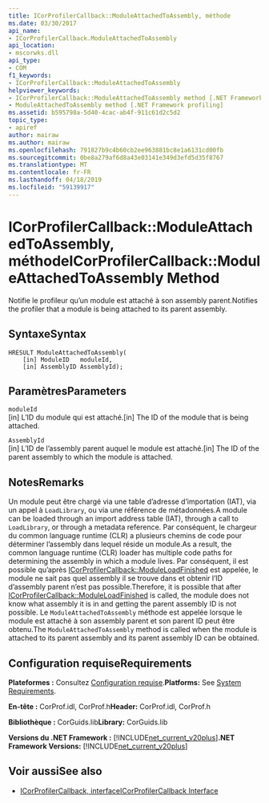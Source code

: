 ```yaml
---
title: ICorProfilerCallback::ModuleAttachedToAssembly, méthode
ms.date: 03/30/2017
api_name:
- ICorProfilerCallback.ModuleAttachedToAssembly
api_location:
- mscorwks.dll
api_type:
- COM
f1_keywords:
- ICorProfilerCallback::ModuleAttachedToAssembly
helpviewer_keywords:
- ICorProfilerCallback::ModuleAttachedToAssembly method [.NET Framework profiling]
- ModuleAttachedToAssembly method [.NET Framework profiling]
ms.assetid: b595798a-5d40-4cac-ab4f-911c61d2c5d2
topic_type:
- apiref
author: mairaw
ms.author: mairaw
ms.openlocfilehash: 791827b9c4b60cb2ee963881bc8e1a6131cd00fb
ms.sourcegitcommit: 0be8a279af6d8a43e03141e349d3efd5d35f8767
ms.translationtype: MT
ms.contentlocale: fr-FR
ms.lasthandoff: 04/18/2019
ms.locfileid: "59139917"
---
```

# <a name="icorprofilercallbackmoduleattachedtoassembly-method"></a><span data-ttu-id="dd939-102">ICorProfilerCallback::ModuleAttachedToAssembly, méthode</span><span class="sxs-lookup"><span data-stu-id="dd939-102">ICorProfilerCallback::ModuleAttachedToAssembly Method</span></span>
<span data-ttu-id="dd939-103">Notifie le profileur qu’un module est attaché à son assembly parent.</span><span class="sxs-lookup"><span data-stu-id="dd939-103">Notifies the profiler that a module is being attached to its parent assembly.</span></span>  
  
## <a name="syntax"></a><span data-ttu-id="dd939-104">Syntaxe</span><span class="sxs-lookup"><span data-stu-id="dd939-104">Syntax</span></span>  
  
```  
HRESULT ModuleAttachedToAssembly(  
    [in] ModuleID   moduleId,  
    [in] AssemblyID AssemblyId);  
```  
  
## <a name="parameters"></a><span data-ttu-id="dd939-105">Paramètres</span><span class="sxs-lookup"><span data-stu-id="dd939-105">Parameters</span></span>  
 `moduleId`  
 <span data-ttu-id="dd939-106">[in] L’ID du module qui est attaché.</span><span class="sxs-lookup"><span data-stu-id="dd939-106">[in] The ID of the module that is being attached.</span></span>  
  
 `AssemblyId`  
 <span data-ttu-id="dd939-107">[in] L’ID de l’assembly parent auquel le module est attaché.</span><span class="sxs-lookup"><span data-stu-id="dd939-107">[in] The ID of the parent assembly to which the module is attached.</span></span>  
  
## <a name="remarks"></a><span data-ttu-id="dd939-108">Notes</span><span class="sxs-lookup"><span data-stu-id="dd939-108">Remarks</span></span>  
 <span data-ttu-id="dd939-109">Un module peut être chargé via une table d’adresse d’importation (IAT), via un appel à `LoadLibrary`, ou via une référence de métadonnées.</span><span class="sxs-lookup"><span data-stu-id="dd939-109">A module can be loaded through an import address table (IAT), through a call to `LoadLibrary`, or through a metadata reference.</span></span> <span data-ttu-id="dd939-110">Par conséquent, le chargeur du common language runtime (CLR) a plusieurs chemins de code pour déterminer l’assembly dans lequel réside un module.</span><span class="sxs-lookup"><span data-stu-id="dd939-110">As a result, the common language runtime (CLR) loader has multiple code paths for determining the assembly in which a module lives.</span></span> <span data-ttu-id="dd939-111">Par conséquent, il est possible qu’après [ICorProfilerCallback::ModuleLoadFinished](../../../../docs/framework/unmanaged-api/profiling/icorprofilercallback-moduleloadfinished-method.md) est appelée, le module ne sait pas quel assembly il se trouve dans et obtenir l’ID d’assembly parent n’est pas possible.</span><span class="sxs-lookup"><span data-stu-id="dd939-111">Therefore, it is possible that after [ICorProfilerCallback::ModuleLoadFinished](../../../../docs/framework/unmanaged-api/profiling/icorprofilercallback-moduleloadfinished-method.md) is called, the module does not know what assembly it is in and getting the parent assembly ID is not possible.</span></span> <span data-ttu-id="dd939-112">Le `ModuleAttachedToAssembly` méthode est appelée lorsque le module est attaché à son assembly parent et son parent ID peut être obtenu.</span><span class="sxs-lookup"><span data-stu-id="dd939-112">The `ModuleAttachedToAssembly` method is called when the module is attached to its parent assembly and its parent assembly ID can be obtained.</span></span>  
  
## <a name="requirements"></a><span data-ttu-id="dd939-113">Configuration requise</span><span class="sxs-lookup"><span data-stu-id="dd939-113">Requirements</span></span>  
 <span data-ttu-id="dd939-114">**Plateformes :** Consultez [Configuration requise](../../../../docs/framework/get-started/system-requirements.md).</span><span class="sxs-lookup"><span data-stu-id="dd939-114">**Platforms:** See [System Requirements](../../../../docs/framework/get-started/system-requirements.md).</span></span>  
  
 <span data-ttu-id="dd939-115">**En-tête :** CorProf.idl, CorProf.h</span><span class="sxs-lookup"><span data-stu-id="dd939-115">**Header:** CorProf.idl, CorProf.h</span></span>  
  
 <span data-ttu-id="dd939-116">**Bibliothèque :** CorGuids.lib</span><span class="sxs-lookup"><span data-stu-id="dd939-116">**Library:** CorGuids.lib</span></span>  
  
 <span data-ttu-id="dd939-117">**Versions du .NET Framework :** [!INCLUDE[net_current_v20plus](../../../../includes/net-current-v20plus-md.md)]</span><span class="sxs-lookup"><span data-stu-id="dd939-117">**.NET Framework Versions:** [!INCLUDE[net_current_v20plus](../../../../includes/net-current-v20plus-md.md)]</span></span>  
  
## <a name="see-also"></a><span data-ttu-id="dd939-118">Voir aussi</span><span class="sxs-lookup"><span data-stu-id="dd939-118">See also</span></span>

- [<span data-ttu-id="dd939-119">ICorProfilerCallback, interface</span><span class="sxs-lookup"><span data-stu-id="dd939-119">ICorProfilerCallback Interface</span></span>](../../../../docs/framework/unmanaged-api/profiling/icorprofilercallback-interface.md)
